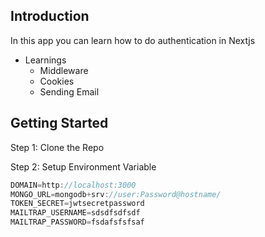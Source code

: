 ## Introduction
In this app you can learn how to do authentication in Nextjs

- Learnings
  - Middleware
  - Cookies
  - Sending Email
    
## Getting Started

Step 1: Clone the Repo

Step 2: Setup Environment Variable

``` js
DOMAIN=http://localhost:3000
MONGO_URL=mongodb+srv://user:Password@hostname/
TOKEN_SECRET=jwtsecretpassword
MAILTRAP_USERNAME=sdsdfsdfsdf
MAILTRAP_PASSWORD=fsdafsfsfsaf
```
